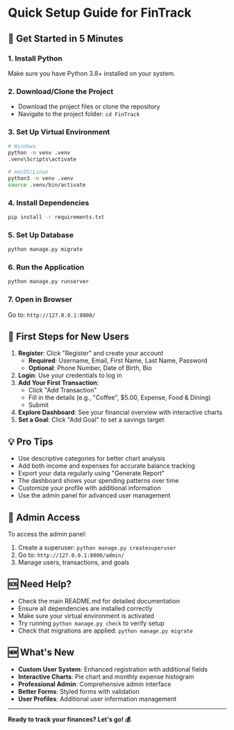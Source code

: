 # Quick Setup Guide for FinTrack

## 🚀 Get Started in 5 Minutes

### 1. Install Python
Make sure you have Python 3.8+ installed on your system.

### 2. Download/Clone the Project
- Download the project files or clone the repository
- Navigate to the project folder: `cd FinTrack`

### 3. Set Up Virtual Environment
```bash
# Windows
python -m venv .venv
.venv\Scripts\activate

# macOS/Linux
python3 -m venv .venv
source .venv/bin/activate
```

### 4. Install Dependencies
```bash
pip install -r requirements.txt
```

### 5. Set Up Database
```bash
python manage.py migrate
```

### 6. Run the Application
```bash
python manage.py runserver
```

### 7. Open in Browser
Go to: `http://127.0.0.1:8000/`

## 🎯 First Steps for New Users

1. **Register**: Click "Register" and create your account
   - **Required**: Username, Email, First Name, Last Name, Password
   - **Optional**: Phone Number, Date of Birth, Bio
2. **Login**: Use your credentials to log in
3. **Add Your First Transaction**: 
   - Click "Add Transaction"
   - Fill in the details (e.g., "Coffee", $5.00, Expense, Food & Dining)
   - Submit
4. **Explore Dashboard**: See your financial overview with interactive charts
5. **Set a Goal**: Click "Add Goal" to set a savings target

## 💡 Pro Tips

- Use descriptive categories for better chart analysis
- Add both income and expenses for accurate balance tracking
- Export your data regularly using "Generate Report"
- The dashboard shows your spending patterns over time
- Customize your profile with additional information
- Use the admin panel for advanced user management

## 🔧 Admin Access

To access the admin panel:
1. Create a superuser: `python manage.py createsuperuser`
2. Go to: `http://127.0.0.1:8000/admin/`
3. Manage users, transactions, and goals

## 🆘 Need Help?

- Check the main README.md for detailed documentation
- Ensure all dependencies are installed correctly
- Make sure your virtual environment is activated
- Try running `python manage.py check` to verify setup
- Check that migrations are applied: `python manage.py migrate`

## 🆕 What's New

- **Custom User System**: Enhanced registration with additional fields
- **Interactive Charts**: Pie chart and monthly expense histogram
- **Professional Admin**: Comprehensive admin interface
- **Better Forms**: Styled forms with validation
- **User Profiles**: Additional user information management

---

**Ready to track your finances? Let's go! 💰**
